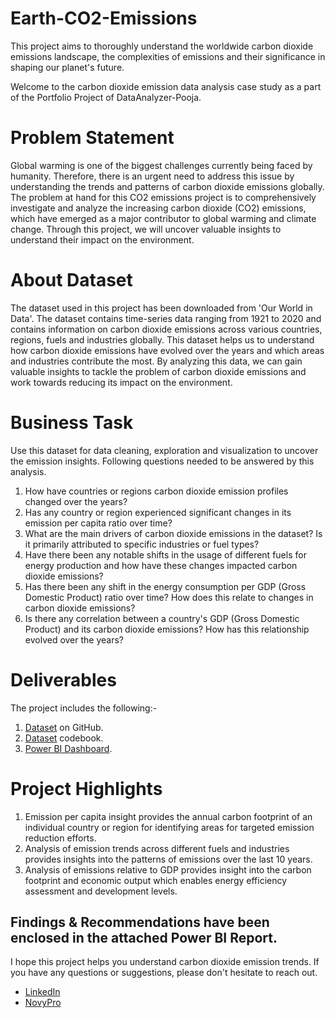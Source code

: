 # Earth-CO2-Emissions
This project aims to thoroughly understand the worldwide carbon dioxide emissions landscape, the complexities of emissions and their significance in shaping our planet's future.

Welcome to the carbon dioxide emission data analysis case study as a part of the Portfolio Project of DataAnalyzer-Pooja.

# Problem Statement
Global warming is one of the biggest challenges currently being faced by humanity. Therefore, there is an urgent need to address this issue by understanding the trends and patterns of carbon dioxide emissions globally. The problem at hand for this CO2 emissions project is to comprehensively investigate and analyze the increasing carbon dioxide (CO2) emissions, which have emerged as a major contributor to global warming and climate change. Through this project, we will uncover valuable insights to understand their impact on the environment.

# About Dataset
The dataset used in this project has been downloaded from 'Our World in Data'. The dataset contains time-series data ranging from 1921 to 2020 and contains information on carbon dioxide emissions across various countries, regions, fuels and industries globally. This dataset helps us to understand how carbon dioxide emissions have evolved over the years and which areas and industries contribute the most. By analyzing this data, we can gain valuable insights to tackle the problem of carbon dioxide emissions and work towards reducing its impact on the environment.

# Business Task
Use this dataset for data cleaning, exploration and visualization to uncover the emission insights. Following questions needed to be answered by this analysis.
1. How have countries or regions carbon dioxide emission profiles changed over the years?
2. Has any country or region experienced significant changes in its emission per capita ratio over time?
3. What are the main drivers of carbon dioxide emissions in the dataset? Is it primarily attributed to specific industries or fuel types?
4. Have there been any notable shifts in the usage of different fuels for energy production and how have these changes impacted carbon dioxide emissions?
5. Has there been any shift in the energy consumption per GDP (Gross Domestic Product) ratio over time? How does this relate to changes in carbon dioxide emissions?
6. Is there any correlation between a country's GDP (Gross Domestic Product) and its carbon dioxide emissions? How has this relationship evolved over the years?
   
# Deliverables
The project includes the following:-
1. [Dataset](https://github.com/owid/co2-data) on GitHub.
2. [Dataset](https://github.com/owid/co2-data/blob/master/owid-co2-codebook.csv) codebook.
3. [Power BI Dashboard](https://www.novypro.com/project/earths-co2-emissions).

# Project Highlights
1. Emission per capita insight provides the annual carbon footprint of an individual country or region for identifying areas for targeted emission reduction efforts.
2. Analysis of emission trends across different fuels and industries provides insights into the patterns of emissions over the last 10 years.
3. Analysis of emissions relative to GDP provides insight into the carbon footprint and economic output which enables energy efficiency assessment and development levels. 

## Findings & Recommendations have been enclosed in the attached Power BI Report. 

I hope this project helps you understand carbon dioxide emission trends. If you have any questions or suggestions, please don't hesitate to reach out.
- [LinkedIn](https://www.linkedin.com/in/contact-analyzer-pooja-verma)  
- [NovyPro](https://www.novypro.com/profile_projects/poojaverma)

